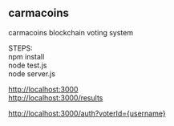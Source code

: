 ## **carmacoins**

carmacoins blockchain voting system

STEPS:  
npm install  
node test.js  
node server.js

[http://localhost:3000](http://localhost:3000/)  
[http://localhost:3000/results](http://localhost:3000/results)

[http://localhost:3000/auth?voterId={username}](http://localhost:3000/auth?voterId={username})